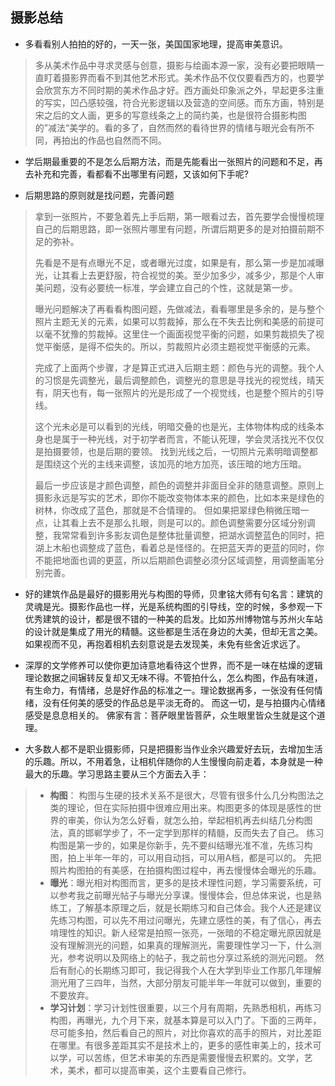 ## 摄影总结

- 多看看别人拍拍的好的，一天一张，美国国家地理，提高审美意识。
> 多从美术作品中寻求灵感与创意，摄影与绘画本源一家，没有必要把眼睛一直盯着摄影界而看不到其他艺术形式。美术作品不仅仅要看西方的，也要学会欣赏东方不同时期的美术作品才好。西方画处印象派之外，早起更多注重的写实，凹凸感较强，符合光影逻辑以及营造的空间感。而东方画，特别是宋之后的文人画，更多的写意线条之上的简约美，也是很符合摄影构图的”减法“美学的。看的多了，自然而然的看待世界的情绪与眼光会有所不同，再拍出的作品也自然而不同。

- 学后期最重要的不是怎么后期方法，而是先能看出一张照片的问题和不足，再去补充和完善，看都看不出哪里有问题，又该如何下手呢?

- 后期思路的原则就是找问题，完善问题
> 拿到一张照片，不要急着先上手后期，第一眼看过去，首先要学会慢慢梳理自己的后期思路，即一张照片哪里有问题，所谓后期更多的是对拍摄前期不足的弥补。
> 
> 先看是不是有点曝光不足，或者曝光过度，如果是有，那么第一步是加减曝光，让其看上去更舒服，符合视觉的美。至少加多少，减多少，那是个人审美问题，没有必要统一标准，学会建立自己的个性，这就是第一步。
> 
> 曝光问题解决了再看看构图问题，先做减法，看看哪里是多余的，是与整个照片主题无关的元素，如果可以剪裁掉，那么在不失去比例和美感的前提可以毫不犹豫的剪裁掉。这里住一个画面视觉平衡的问题，如果剪裁损失了视觉平衡感，是得不偿失的。所以，剪裁照片必须主题视觉平衡感的元素。
> 
> 完成了上面两个步骤，才是算正式进入后期主题：颜色与光的调整。我个人的习惯是先调整光，最后调整颜色，调整光的意思是寻找光的视觉线，晴天有，阴天也有，每一张照片的光是形成了一个视觉线，也是整个照片的引导线。
> 
> 这个光未必是可以看到的光线，明暗交叠的也是光，主体物体构成的线条本身也是属于一种光线，对于初学者而言，不能认死理，学会灵活找光不仅仅是拍摄要领，也是后期的要领。 找到光线之后，一切照片元素明暗调整都是围绕这个光的主线来调整，该加亮的地方加亮，该压暗的地方压暗。 
> 
> 最后一步应该是才颜色调整，颜色的调整并非面目全非的随意调整。原则上摄影永远是写实的艺术，即你不能改变物体本来的颜色，比如本来是绿色的树林，你改成了蓝色，那就是不合情理的。 但如果把翠绿色稍微压暗一点，让其看上去不是那么扎眼，则是可以的。颜色调整需要分区域分别调整，我常常看到许多影友调色是整体批量调整，把湖水调整蓝色的同时，把湖上木船也调整成了蓝色，看着总是怪怪的。在把蓝天弄的更蓝的同时，你不能把地面也调的更蓝，所以后期颜色调整必须分区域调整，用调整画笔分别完善。

- 好的建筑作品是最好的摄影用光与构图的导师，贝聿铭大师有句名言：建筑的灵魂是光。摄影作品也一样，光是系统构图的引导线，空的时候，多参观一下优秀建筑的设计，都是很不错的一种美的启发。比如苏州博物馆与苏州火车站的设计就是集成了用光的精髓。这些都是生活在身边的大美，但却无言之美。如果视而不见，再抱着相机去刻意说是去发现美，未免有些舍近求远了。

- 深厚的文学修养可以使你更加诗意地看待这个世界，而不是一味在枯燥的逻辑理论数据之间辗转反复却又无味不得。不管拍什么，怎么构图，作品有味道，有生命力，有情绪，总是好作品的标准之一。理论数据再多，一张没有任何情绪，没有任何美的感受的作品总是平淡无奇的。 而这一切，是与拍摄内心情绪感受是息息相关的。 佛家有言：菩萨眼里皆菩萨，众生眼里皆众生就是这个道理。

- 大多数人都不是职业摄影师，只是把摄影当作业余兴趣爱好去玩，去增加生活的乐趣。所以，不用着急，让相机伴随你的人生慢慢向前走着，本身就是一种最大的乐趣。学习思路主要从三个方面去入手：
> - **构图**： 构图与生硬的技术关系不是很大，尽管有很多什么几分构图法之类的理论，但在实际拍摄中很难应用出来。构图更多的体现是感性的世界的审美，你认为怎么好看，就怎么拍，举起相机再去纠结几分构图法，真的邯郸学步了，不一定学到那样的精髓，反而失去了自己。 练习构图是第一步的，如果是你新手，先不要纠结曝光准不准，先练习构图，拍上半年一年的，可以用自动挡，可以用A档，都是可以的。 先把照片构图拍的有美感，在拍摄构图过程中，再去慢慢体会曝光的乐趣。 
> - **曝光**：曝光相对构图而言，更多的是技术理性问题，学习需要系统，可以参考我之前曝光帖子与曝光分享课。慢慢体会，但总体来说，也是熟练工，了解基本原理之后，就是长期练习和自己体会。我个人还是建议先练习构图，可以先不用过问曝光，先建立感性的美，有了信心，再去啃理性的知识。新人经常是拍照一张亮，一张暗的不稳定曝光原因就是没有理解测光的问题，如果真的理解测光，需要理性学习一下，什么测光，参考说明以及网络上的帖子，我之前也分享过系统的测光问题。 然后有耐心的长期练习即可，我记得我个人在大学到毕业工作那几年理解测光用了三四年，当然，大部分朋友可能半年一年就可以做到，重要的不要放弃。
> - **学习计划**：学习计划性很重要，以三个月有周期，先熟悉相机，再练习构图，再曝光，九个月下来，就基本算是可以入门了。下面的三两年，尽可能多拍，然后看自己的照片，对比你喜欢的高手的照片，对比差距在哪里。有很多差距其实不是技术上的，更多的感性审美上的，技术可以学，可以苦练，但艺术审美的东西是需要慢慢去积累的。文学，艺术，美术，都可以提高审美，这个主要看自己修行。